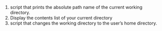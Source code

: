 1. script that prints the absolute path name of the current working directory.
2. Display the contents list of your current directory
3. script that changes the working directory to the user’s home directory.
